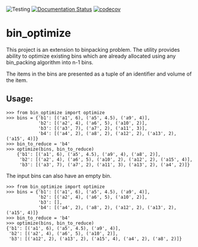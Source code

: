 ![Testing](https://github.com/saripirala/bin-optimize/workflows/Testing/badge.svg?branch=master)
[![Documentation Status](https://readthedocs.org/projects/bin-optimize/badge/?version=latest)](https://bin-optimize.readthedocs.io/en/latest/?badge=latest)
[![codecov](https://codecov.io/gh/saripirala/bin-optimize/branch/master/graph/badge.svg)](https://codecov.io/gh/saripirala/bin-optimize)

# bin_optimize

This project is an extension to binpacking problem. The utility provides ability to optimize existing bins which are already allocated using any bin_packing algorithm into n-1 bins.

The items in the bins are presented as a tuple of an identifier and volume of the item.

## Usage:
    
    >>> from bin_optimize import optimize
    >>> bins = {'b1': [('a1', 6), ('a5', 4.5), ('a9', 4)],
                'b2': [('a2', 4), ('a6', 5), ('a10', 2)],
                'b3': [('a3', 7), ('a7', 2), ('a11', 3)],
                'b4': [('a4', 2), ('a8', 2), ('a12', 2), ('a13', 2), ('a15', 4)]}
    >>> bin_to_reduce = 'b4'
    >>> optimize(bins, bin_to_reduce)
        {'b1': [('a1', 6), ('a5', 4.5), ('a9', 4), ('a8', 2)],
         'b2': [('a2', 4), ('a6', 5), ('a10', 2), ('a12', 2), ('a15', 4)],
         'b3': [('a3', 7), ('a7', 2), ('a11', 3), ('a13', 2), ('a4', 2)]}

The input bins can also have an empty bin.

    >>> from bin_optimize import optimize
    >>> bins = {'b1': [('a1', 6), ('a5', 4.5), ('a9', 4)],
                'b2': [('a2', 4), ('a6', 5), ('a10', 2)],
                'b3': [],
                'b4': [('a4', 2), ('a8', 2), ('a12', 2), ('a13', 2), ('a15', 4)]}
    >>> bin_to_reduce = 'b4'
    >>> optimize(bins, bin_to_reduce)
    {'b1': [('a1', 6), ('a5', 4.5), ('a9', 4)],
     'b2': [('a2', 4), ('a6', 5), ('a10', 2)],
     'b3': [('a12', 2), ('a13', 2), ('a15', 4), ('a4', 2), ('a8', 2)]}
     
